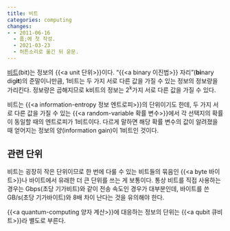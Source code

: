 ```yaml
---
title: 비트
categories: computing
changes:
- - 2011-06-16
  - 풉;에 첫 작성.
  - 2021-03-23
  - 허튼소리로 옮긴 뒤 윤문.
---
```


[비트](https://en.wikipedia.org/wiki/Bit)(bit)는 정보의 {{<a unit 단위>}}이다.
“{{<a binary 이진법>}} 자리”(**bi**nary dig**it**)의 준말이니만큼, 1비트는 두 가지 서로 다른 값을 가질 수 있는 정보의 정보량을 가리킨다.
정보량은 곱해지므로 k비트의 정보는 2<sup>k</sup>가지 서로 다른 값을 가질 수 있다.

비트는 {{<a information-entropy 정보 엔트로피>}}의 단위이기도 한데,
두 가지 서로 다른 값을 가질 수 있는 {{<a random-variable 확률 변수>}}에서 각 선택지의 확률이 동일할 때의 엔트로피가 1비트이다.
다르게 말하면 해당 확률 변수의 값이 알려졌을 때 얻어지는 정보의 양(information gain)이 1비트인 것이다.

## 관련 단위

비트는 굉장히 작은 단위이므로 한 번에 다룰 수 있는 비트들의 묶음인 {{<a byte 바이트>}}나 바이트에서 유래한 더 큰 단위를 쓰는 게 보통이다.
통상 비트를 직접 사용하는 경우는 Gbps(초당 기가비트)와 같이 전송 속도인 경우가 대부분인데,
바이트를 쓴 GB/s(초당 기가바이트)와 8배 차이 난다는 것을 유의해야 한다.

{{<a quantum-computing 양자 계산>}}에 대응하는 정보의 단위는 {{<a qubit 큐비트>}}라 별도로 부른다.

